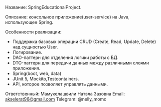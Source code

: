 Название:
SpringEducationalProject.

Описание:
консольное приложение(user-service) на Java, использующее Spring. 

Особенности реализации:
- Поддержка базовых операции CRUD (Create, Read, Update, Delete) над сущностью User.
- Логирование.
- DAO-паттерн для отделения логики работы с БД.
- DTO-паттерн для передачи данных между различными слоями приложения.
- Spring(boot, web, data)
- JUnit 5, Mockito,Testcontainers.
- API, которое позволяет управлять данными.

Ответственный: Мамукелашвили Натэла Зазовна
Email: akselerat96@gmail.com
Telegram: @nelly_momo